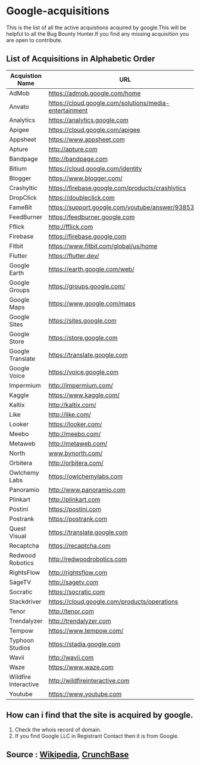 # Google-acquisitions
This is the list of all the active acquistions acquired by google.This will be helpful to all the Bug Bounty Hunter.If you find any missing acquisition you are open to contribute.

## List of Acquisitions in Alphabetic Order
|Acquistion Name | URL|
| --- | --- |
|AdMob|https://admob.google.com/home |
|Anvato|https://cloud.google.com/solutions/media-entertainment|
|Analytics|https://analytics.google.com |
|Apigee|https://cloud.google.com/apigee|
|Appsheet|https://www.appsheet.com|
|Apture|http://apture.com|
|Bandpage|http://bandpage.com|
|Bitium|https://cloud.google.com/identity|
|Blogger|https://www.blogger.com/|
|Crashyltic|https://firebase.google.com/products/crashlytics|
|DropClick|https://doubleclick.com|
|FameBit| https://support.google.com/youtube/answer/9385307 |
|FeedBurner | https://feedburner.google.com |
|Fflick | http://fflick.com|
|Firebase | https://firebase.google.com|
|Fitbit |https://www.fitbit.com/global/us/home|
|Flutter |https://flutter.dev/|
| Google Earth | https://earth.google.com/web/ |
| Google Groups | https://groups.google.com/ |
|Google Maps | https://www.google.com/maps |
| Google Sites | https://sites.google.com |
| Google Store | https://store.google.com |
| Google Translate | https://translate.google.com |
| Google Voice | https://voice.google.com |
| Impermium | http://impermium.com/ |
| Kaggle | https://www.kaggle.com/ |
|Kaltix | http://kaltix.com/ |
| Like | http://like.com/ |
| Looker | https://looker.com/ |
| Meebo | http://meebo.com/ |
| Metaweb | http://metaweb.com/ |
| North | www.bynorth.com/ |
| Orbitera | http://orbitera.com/ |
| Owlchemy Labs | https://owlchemylabs.com |
| Panoramio | http://www.panoramio.com |
| Plinkart | http://plinkart.com |
| Postini | https://postini.com |
| Postrank | https://postrank.com |
| Quest Visual | https://translate.google.com |
| Recaptcha | https://recaptcha.com |
| Redwood Robotics | http://redwoodrobotics.com |
| RightsFlow | http://rightsflow.com |
| SageTV | http://sagetv.com |
| Socratic | https://socratic.com |
| Stackdriver | https://cloud.google.com/products/operations |
| Tenor | http://tenor.com |
| Trendalyzer | http://trendalyzer.com |
| Tempow | https://www.tempow.com/ |
| Typhoon Studios | https://stadia.google.com |
| Wavii | http://wavii.com |
| Waze | https://www.waze.com |
| Wildfire Interactive | http://wildfireinteractive.com |
| Youtube | https://www.youtube.com |




## How can i find that the site is acquired by google.
1. Check the whois record of domain. 
2. If you find Google LLC in Registrant Contact then it is from Google.



## Source : [Wikipedia](https://en.wikipedia.org/wiki/List_of_mergers_and_acquisitions_by_Alphabet), [CrunchBase](https://www.crunchbase.com/organization/google/)   
